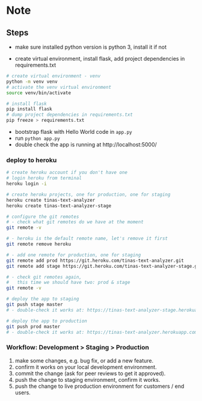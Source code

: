 # Note

## Steps

- make sure installed python version is python 3, install it if not

- create virtual environment, install flask, add project dependencies in requirements.txt

```bash
# create virtual environment - venv
python -m venv venv
# activate the venv virtual environment
source venv/bin/activate

# install flask
pip install flask
# dump project dependencies in requirements.txt
pip freeze > requirements.txt
```

- bootstrap flask with Hello World code in `app.py`
- run `python app.py`
- double check the app is running at http://localhost:5000/

### deploy to heroku

```bash
# create heroku account if you don't have one
# login heroku from terminal
heroku login -i

# create heroku projects, one for production, one for staging
heroku create tinas-text-analyzer
heroku create tinas-text-analyzer-stage

# configure the git remotes
# - check what git remotes do we have at the moment
git remote -v

# - heroku is the default remote name, let's remove it first
git remote remove heroku

# - add one remote for production, one for staging
git remote add prod https://git.heroku.com/tinas-text-analyzer.git
git remote add stage https://git.heroku.com/tinas-text-analyzer-stage.git

# - check git remotes again,
#   this time we should have two: prod & stage
git remote -v

# deploy the app to staging
git push stage master
# - double-check it works at: https://tinas-text-analyzer-stage.herokuapp.com/

# deploy the app to production
git push prod master
# - double-check it works at: https://tinas-text-analyzer.herokuapp.com/
```

### Workflow: Development > Staging > Production

1. make some changes, e.g. bug fix, or add a new feature.
2. confirm it works on your local development environment.
3. commit the change (ask for peer reviews to get it approved).
4. push the change to staging environment, confirm it works.
5. push the change to live production environment for customers / end users.
